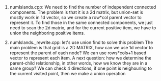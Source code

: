1. numIslands.cpp: We need to find the number of independent connected components. The problem is that it is a 2d matrix, but union-set is mostly
work in 1d vector, so we create a row*col parent vector to represent it. To find those in the same connected components, we just need to scan
the 2d matrix, and for the current positive item, we have to union the neighboring positive items.

2. numIslands.\_rewrite.cpp: let's use union find to solve this problem
      The main problem is that grid is a 2D MATRIX, how can we use 1d vector to represent 
      the parent of each node? We can use rows*cols+1 based vector to represent each item.
      A next question: how we determine the parent-child relationship, in other words, how we know
      they are in a same group? We can check 4 directions, if one point is neighouring to the current visited 
      point, then we make a union operation
